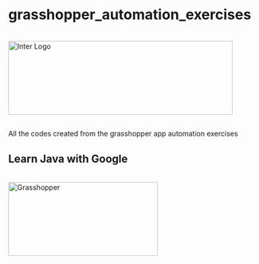 # grasshopper_automation_exercises

<div style="display: inline_block"><br>
  <img align="center" alt="Inter Logo" height="148" width="450" src="https://upload.wikimedia.org/wikipedia/commons/thumb/2/2f/Google_2015_logo.svg/2560px-Google_2015_logo.svg.png">
  </div> 

##
All the codes created from the grasshopper app automation exercises
##
## Learn Java with Google
<div style="display: inline_block"><br>
  <a href="https://play.google.com/store/apps/details?id=com.area120.grasshopper&hl=pt_BR&gl=CN" target="_blank"><img align="center" alt="Grasshopper" height="148" width="300" src="https://www.galirows.com.br/meublog/programacao/wp-content/uploads/sites/2/2021/06/grasshopperLogo.png" target="_blank"></a>
  </div> 
